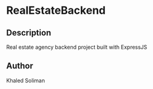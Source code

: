 # RealEstateBackend
## Description
Real estate agency backend project built with ExpressJS
## Author
Khaled Soliman
